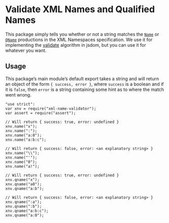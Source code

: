 Validate XML Names and Qualified Names
======================================

This package simply tells you whether or not a string matches the [`Name`](http://www.w3.org/TR/xml/#NT-Name) or [`QName`](http://www.w3.org/TR/xml-names/#NT-QName) productions in the XML Namespaces specification. We use it for implementing the [validate](https://dom.spec.whatwg.org/#validate) algorithm in jsdom, but you can use it for whatever you want.

Usage
-----

This package’s main module’s default export takes a string and will return an object of the form `{ success, error }`, where `success` is a boolean and if it is `false`, then `error` is a string containing some hint as to where the match went wrong.

    "use strict":
    var xnv = require("xml-name-validator");
    var assert = require("assert");

    // Will return { success: true, error: undefined }
    xnv.name("x");
    xnv.name(":");
    xnv.name("a:0");
    xnv.name("a:b:c");

    // Will return { success: false, error: <an explanatory string> }
    xnv.name("\\");
    xnv.name("'");
    xnv.name("0");
    xnv.name("a!");

    // Will return { success: true, error: undefined }
    xnv.qname("x");
    xnv.qname("a0");
    xnv.qname("a:b");

    // Will return { success: false, error: <an explanatory string> }
    xnv.qname(":a");
    xnv.qname(":b");
    xnv.qname("a:b:c");
    xnv.qname("a:0");

